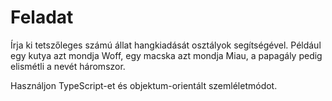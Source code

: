 # Feladat

Írja ki tetszőleges számú állat hangkiadását osztályok segítségével. Például egy kutya azt mondja Woff, egy macska azt mondja Miau, a papagály pedig elismétli a nevét háromszor.

Használjon TypeScript-et és objektum-orientált szemléletmódot.